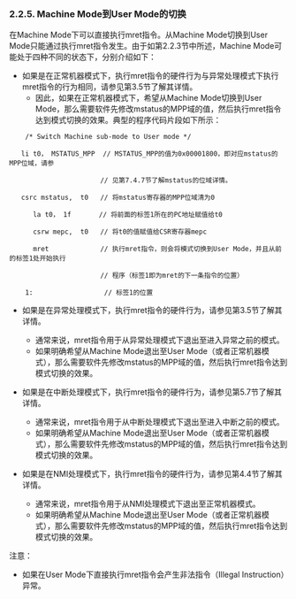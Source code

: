 ### **2.2.5. Machine Mode到User Mode的切换**

在Machine Mode下可以直接执行mret指令。从Machine Mode切换到User Mode只能通过执行mret指令发生。由于如第2.2.3节中所述，Machine Mode可能处于四种不同的状态下，分别介绍如下：

- 如果是在正常机器模式下，执行mret指令的硬件行为与异常处理模式下执行mret指令的行为相同，请参见第3.5节了解其详情。
  - 因此，如果在正常机器模式下，希望从Machine Mode切换到User Mode，那么需要软件先修改mstatus的MPP域的值，然后执行mret指令达到模式切换的效果。典型的程序代码片段如下所示：

```
	/* Switch Machine sub-mode to User mode */

​	li t0， MSTATUS_MPP  // MSTATUS_MPP的值为0x00001800，即对应mstatus的MPP位域，请参

​					    // 见第7.4.7节了解mstatus的位域详情。

​	csrc mstatus,  t0   // 将mstatus寄存器的MPP位域清为0

​      la t0， 1f       // 将前面的标签1所在的PC地址赋值给t0          

​      csrw mepc,  t0   // 将t0的值赋值给CSR寄存器mepc

​      mret             // 执行mret指令，则会将模式切换到User Mode，并且从前的标签1处开始执行

​					    // 程序（标签1即为mret的下一条指令的位置）

    1:                  // 标签1的位置
```

- 如果是在异常处理模式下，执行mret指令的硬件行为，请参见第3.5节了解其详情。
  - 通常来说，mret指令用于从异常处理模式下退出至进入异常之前的模式。
  - 如果明确希望从Machine Mode退出至User Mode（或者正常机器模式），那么需要软件先修改mstatus的MPP域的值，然后执行mret指令达到模式切换的效果。

- 如果是在中断处理模式下，执行mret指令的硬件行为，请参见第5.7节了解其详情。
  - 通常来说，mret指令用于从中断处理模式下退出至进入中断之前的模式。
  - 如果明确希望从Machine Mode退出至User Mode（或者正常机器模式），那么需要软件先修改mstatus的MPP域的值，然后执行mret指令达到模式切换的效果。

- 如果是在NMI处理模式下，执行mret指令的硬件行为，请参见第4.4节了解其详情。
  - 通常来说，mret指令用于从NMI处理模式下退出至正常机器模式。
  - 如果明确希望从Machine Mode退出至User Mode（或者正常机器模式），那么需要软件先修改mstatus的MPP域的值，然后执行mret指令达到模式切换的效果。

注意：

- 如果在User Mode下直接执行mret指令会产生非法指令（Illegal Instruction）异常。